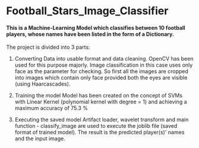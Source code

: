 # Football_Stars_Image_Classifier

#### This is a Machine-Learning Model which classifies between 10 football players, whose names have been listed in the form of a Dictionary.

The project is divided into 3 parts:

1. Converting Data into usable format and data cleaning. 
          OpenCV has been used for this purpose majorly. Image classification in this case uses only face as the parameter for checking. So first all the images are 
          cropped into images which contain only face provided both the eyes are visible (using Haarcascades).

2. Training the model
          Model has been created on the concept of SVMs with Linear Kernel (polynomial kernel with degree = 1) and achieving a maximum accuracy of 75.3 %

3. Executing the saved model
          Artifact loader, wavelet transform and main function - classify_image are used to execute the joblib file (saved format of trained model). The result is the 
          predicted player(s)' names and the input image.
